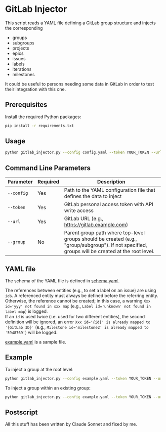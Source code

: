 # GitLab Injector

This script reads a YAML file defining a GitLab group structure and injects the corresponding
- groups
- subgroups
- projects
- epics
- issues
- labels
- iterations
- milestones

It could be useful to persons needing some data in GitLab in order to test their integration with this one.

## Prerequisites

Install the required Python packages:
```bash
pip install -r requirements.txt
```

## Usage

```bash
python gitlab_injector.py --config config.yaml --token YOUR_TOKEN --url https://gitlab.example.com [--group "parent/group/path"]
```

## Command Line Parameters

| Parameter  | Required | Description                                                                                                                                      |
|------------|----------|--------------------------------------------------------------------------------------------------------------------------------------------------|
| `--config` | Yes      | Path to the YAML configuration file that defines the data to inject                                                                              |
| `--token`  | Yes      | GitLab personal access token with API write access                                                                                               |
| `--url`    | Yes      | GitLab URL (e.g., https://gitlab.example.com)                                                                                                    |
| `--group`  | No       | Parent group path where top-level groups should be created (e.g., "group/subgroup"). If not specified, groups will be created at the root level. |

## YAML file

The schema of the YAML file is defined in [schema.yaml](./schema.yaml).

The references between entities (e.g., to set a label on an issue) are using `id`s. A referenced entity must always be defined before the referring entity. Otherwise, the reference cannot be created; in this case, a warning `Xxx id='yyy' not found in xxx map` (e.g., `Label id='unknown' not found in label map`) is logged.  
If an `id` is used twice (i.e. used for two different entities), the second definition will be ignored, an error `Xxx id='{id}' is already mapped to '{GitLab ID}'` (e.g., `Milestone id='milestone2' is already mapped to '5948769'`) will be logged.

[example.yaml](./example.yaml) is a sample file.

## Example

To inject a group at the root level:
```bash
python gitlab_injector.py --config example.yaml --token YOUR_TOKEN --url https://gitlab.example.com
```

To inject a group within an existing group:
```bash
python gitlab_injector.py --config example.yaml --token YOUR_TOKEN --url https://gitlab.example.com --group "parent/group"
```

## Postscript

All this stuff has been written by Claude Sonnet and fixed by me.
